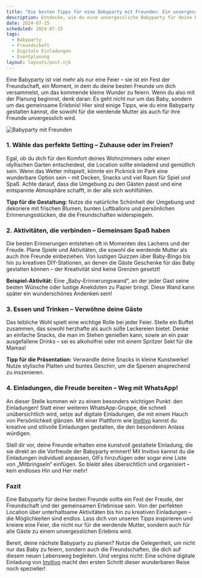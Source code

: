 ```yaml
---
title: "Die besten Tipps für eine Babyparty mit Freunden: Ein unvergessliches Erlebnis"
description: Entdecke, wie du eine unvergessliche Babyparty für deine besten Freunde planst, inklusive kreativer Ideen für Aktivitäten und personalisierten digitalen Einladungen, die den besonderen Moment unterstreichen.
date: 2024-07-15
scheduled: 2024-07-15
tags:
  - Babyparty
  - Freundschaft
  - Digitale Einladungen
  - Eventplanung
layout: layouts/post.njk
---
```


Eine Babyparty ist viel mehr als nur eine Feier – sie ist ein Fest der Freundschaft, ein Moment, in dem du deine besten Freunde um dich versammelst, um das kommende kleine Wunder zu feiern. Wenn du also mit der Planung beginnst, denk daran: Es geht nicht nur um das Baby, sondern um das gemeinsame Erlebnis! Hier sind einige Tipps, wie du eine Babyparty gestalten kannst, die sowohl für die werdende Mutter als auch für ihre Freunde unvergesslich wird.

![Babyparty mit Freunden](/img/babyparty-friends.webp)

### 1. **Wähle das perfekte Setting – Zuhause oder im Freien?**

Egal, ob du dich für den Komfort deines Wohnzimmers oder einen idyllischen Garten entscheidest, die Location sollte einladend und gemütlich sein. Wenn das Wetter mitspielt, könnte ein Picknick im Park eine wunderbare Option sein – mit Decken, Snacks und viel Raum für Spiel und Spaß. Achte darauf, dass die Umgebung zu den Gästen passt und eine entspannte Atmosphäre schafft, in der alle sich wohlfühlen.

**Tipp für die Gestaltung:** Nutze die natürliche Schönheit der Umgebung und deko­riere mit frischen Blumen, bunten Luftballons und persönlichen Erinnerungsstücken, die die Freundschaften widerspiegeln.

### 2. **Aktivitäten, die verbinden – Gemeinsam Spaß haben**

Die besten Erinnerungen entstehen oft in Momenten des Lachens und der Freude. Plane Spiele und Aktivitäten, die sowohl die werdende Mutter als auch ihre Freunde einbeziehen. Von lustigen Quizzen über Baby-Bingo bis hin zu kreativen DIY-Stationen, an denen die Gäste Geschenke für das Baby gestalten können – der Kreativität sind keine Grenzen gesetzt!

**Beispiel-Aktivität:** Eine „Baby-Erinnerungswand“, an der jeder Gast seine besten Wünsche oder lustige Anekdoten zu Papier bringt. Diese Wand kann später ein wunderschönes Andenken sein!

### 3. **Essen und Trinken – Verwöhne deine Gäste**

Das leibliche Wohl spielt eine wichtige Rolle bei jeder Feier. Stelle ein Buffet zusammen, das sowohl herzhafte als auch süße Leckereien bietet. Denke an einfache Snacks, die man im Stehen genießen kann, sowie an ein paar ausgefallene Drinks – sei es alkoholfrei oder mit einem Spritzer Sekt für die Mamas!

**Tipp für die Präsentation:** Verwandle deine Snacks in kleine Kunstwerke! Nutze stylische Platten und buntes Geschirr, um die Speisen ansprechend zu inszenieren. 

### 4. **Einladungen, die Freude bereiten – Weg mit WhatsApp!**

An dieser Stelle kommen wir zu einem besonders wichtigen Punkt: den Einladungen! Statt einer weiteren WhatsApp-Gruppe, die schnell unübersichtlich wird, setze auf digitale Einladungen, die mit einem Hauch von Persönlichkeit glänzen. Mit einer Plattform wie [Invitivo](https://invitivo.com/) kannst du kreative und stilvolle Einladungen gestalten, die den besonderen Anlass würdigen.

Stell dir vor, deine Freunde erhalten eine kunstvoll gestaltete Einladung, die sie direkt an die Vorfreude der Babyparty erinnert! Mit Invitivo kannst du die Einladungen individuell anpassen, GIFs hinzufügen oder sogar eine Liste von „Mitbringseln“ einfügen. So bleibt alles übersichtlich und organisiert – kein endloses Hin und Her mehr!

### **Fazit**

Eine Babyparty für deine besten Freunde sollte ein Fest der Freude, der Freundschaft und der gemeinsamen Erlebnisse sein. Von der perfekten Location über unterhaltsame Aktivitäten bis hin zu kreativen Einladungen – die Möglichkeiten sind endlos. Lass dich von unseren Tipps inspirieren und kreiere eine Feier, die nicht nur für die werdende Mutter, sondern auch für alle Gäste zu einem unvergesslichen Erlebnis wird.

Bereit, deine nächste Babyparty zu planen? Nutze die Gelegenheit, um nicht nur das Baby zu feiern, sondern auch die Freundschaften, die dich auf diesem neuen Lebensweg begleiten. Und vergiss nicht: Eine schöne digitale Einladung von [Invitivo](https://invitivo.com/) macht den ersten Schritt dieser wunderbaren Reise noch spezieller!
